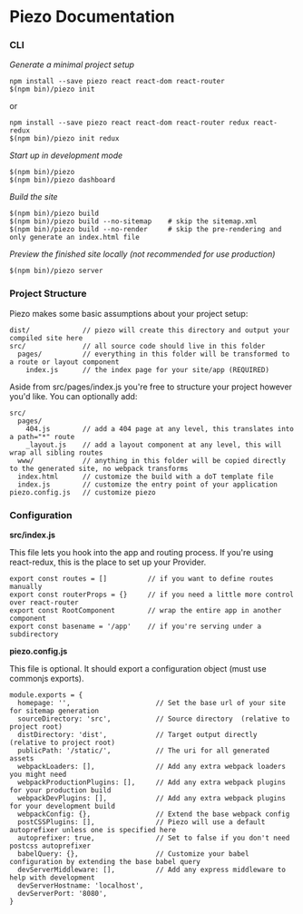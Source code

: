 # Piezo Documentation

### CLI

*Generate a minimal project setup*
```
npm install --save piezo react react-dom react-router
$(npm bin)/piezo init
```
or
```
npm install --save piezo react react-dom react-router redux react-redux
$(npm bin)/piezo init redux
```

*Start up in development mode*
```
$(npm bin)/piezo
$(npm bin)/piezo dashboard
````

*Build the site*
```
$(npm bin)/piezo build
$(npm bin)/piezo build --no-sitemap    # skip the sitemap.xml
$(npm bin)/piezo build --no-render     # skip the pre-rendering and only generate an index.html file
```

*Preview the finished site locally (not recommended for use production)*
```
$(npm bin)/piezo server
```

### Project Structure

Piezo makes some basic assumptions about your project setup:

```
dist/             // piezo will create this directory and output your compiled site here
src/              // all source code should live in this folder
  pages/          // everything in this folder will be transformed to a route or layout component
    index.js      // the index page for your site/app (REQUIRED)
```

Aside from src/pages/index.js you're free to structure your project however you'd like. You can optionally add:

```
src/
  pages/
    404.js        // add a 404 page at any level, this translates into a path="*" route
    _layout.js    // add a layout component at any level, this will wrap all sibling routes
  www/            // anything in this folder will be copied directly to the generated site, no webpack transforms
  index.html      // customize the build with a doT template file
  index.js        // customize the entry point of your application
piezo.config.js   // customize piezo

```

### Configuration

**src/index.js**

This file lets you hook into the app and routing process. If you're using react-redux, this is the place to set up your Provider.

```
export const routes = []          // if you want to define routes manually
export const routerProps = {}     // if you need a little more control over react-router
export const RootComponent        // wrap the entire app in another component
export const basename = '/app'    // if you're serving under a subdirectory
```

**piezo.config.js**

This file is optional. It should export a configuration object (must use commonjs exports).

```
module.exports = {
  homepage: '',                     // Set the base url of your site for sitemap generation
  sourceDirectory: 'src',           // Source directory  (relative to project root)
  distDirectory: 'dist',            // Target output directly (relative to project root)
  publicPath: '/static/',           // The uri for all generated assets
  webpackLoaders: [],               // Add any extra webpack loaders you might need
  webpackProductionPlugins: [],     // Add any extra webpack plugins for your production build
  webpackDevPlugins: [],            // Add any extra webpack plugins for your development build
  webpackConfig: {},                // Extend the base webpack config
  postCSSPlugins: [],               // Piezo will use a default autoprefixer unless one is specified here
  autoprefixer: true,               // Set to false if you don't need postcss autoprefixer
  babelQuery: {},                   // Customize your babel configuration by extending the base babel query
  devServerMiddleware: [],          // Add any express middleware to help with development
  devServerHostname: 'localhost',
  devServerPort: '8080',
}
```
